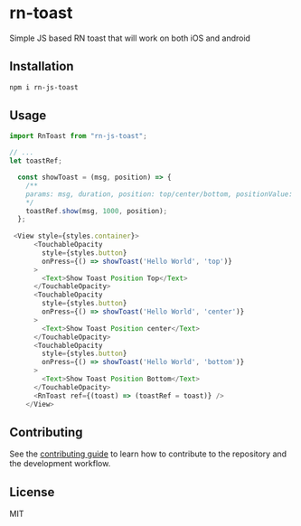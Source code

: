 # rn-toast

Simple JS based RN toast that will work on both iOS and android

## Installation

```sh
npm i rn-js-toast
```

## Usage

```js
import RnToast from "rn-js-toast";

// ...
let toastRef;

  const showToast = (msg, position) => {
    /** 
    params: msg, duration, position: top/center/bottom, positionValue: number
    */
    toastRef.show(msg, 1000, position);
  };
  
 <View style={styles.container}>
      <TouchableOpacity
        style={styles.button}
        onPress={() => showToast('Hello World', 'top')}
      >
        <Text>Show Toast Position Top</Text>
      </TouchableOpacity>
      <TouchableOpacity
        style={styles.button}
        onPress={() => showToast('Hello World', 'center')}
      >
        <Text>Show Toast Position center</Text>
      </TouchableOpacity>
      <TouchableOpacity
        style={styles.button}
        onPress={() => showToast('Hello World', 'bottom')}
      >
        <Text>Show Toast Position Bottom</Text>
      </TouchableOpacity>
      <RnToast ref={(toast) => (toastRef = toast)} />
    </View>
```

## Contributing

See the [contributing guide](CONTRIBUTING.md) to learn how to contribute to the repository and the development workflow.

## License

MIT

